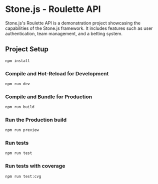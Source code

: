 # Stone.js - Roulette API

Stone.js's Roulette API is a demonstration project showcasing the capabilities of the Stone.js framework. It includes features such as user authentication, team management, and a betting system.

## Project Setup

```sh
npm install
```

### Compile and Hot-Reload for Development

```sh
npm run dev
```

### Compile and Bundle for Production

```sh
npm run build
```

### Run the Production build

```sh
npm run preview
```

### Run tests

```sh
npm run test
```

### Run tests with coverage

```sh
npm run test:cvg
```
